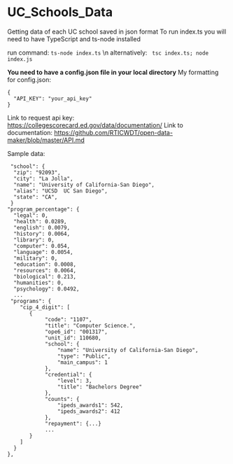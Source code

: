 # UC_Schools_Data
Getting data of each UC school saved in json format
To run index.ts you will need to have TypeScript and ts-node installed


run command: ``` ts-node index.ts ``` \n
alternatively: ``` tsc index.ts; node index.js```

**You need to have a config.json file in your local directory**
My formatting for config.json:
```
{
  "API_KEY": "your_api_key"
}
```

Link to request api key: https://collegescorecard.ed.gov/data/documentation/
Link to documentation: https://github.com/RTICWDT/open-data-maker/blob/master/API.md

Sample data:
```
 "school": {
  "zip": "92093",
  "city": "La Jolla",
  "name": "University of California-San Diego",
  "alias": "UCSD  UC San Diego",
  "state": "CA",
 }
"program_percentage": {
  "legal": 0,
  "health": 0.0289,
  "english": 0.0079,
  "history": 0.0064,
  "library": 0,
  "computer": 0.054,
  "language": 0.0054,
  "military": 0,
  "education": 0.0008,
  "resources": 0.0064,
  "biological": 0.213,
  "humanities": 0,
  "psychology": 0.0492,
  ...
 "programs": {
    "cip_4_digit": [
       {
            "code": "1107",
            "title": "Computer Science.",
            "ope6_id": "001317",
            "unit_id": 110680,
            "school": {
                "name": "University of California-San Diego",
                "type": "Public",
                "main_campus": 1
            },
            "credential": {
                "level": 3,
                "title": "Bachelors Degree"
            },
            "counts": {
                "ipeds_awards1": 542,
                "ipeds_awards2": 412
            },
            "repayment": {...}
            ...
       }
    ]
  }
},
```
